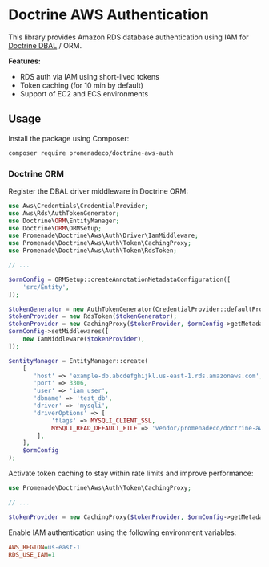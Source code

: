 Doctrine AWS Authentication
===========================

This library provides Amazon RDS database authentication using IAM for [Doctrine DBAL](https://github.com/doctrine/dbal) / ORM.

**Features:**
- RDS auth via IAM using short-lived tokens 
- Token caching (for 10 min by default)
- Support of EC2 and ECS environments

## Usage

Install the package using Composer:
```bash
composer require promenadeco/doctrine-aws-auth
```

### Doctrine ORM

Register the DBAL driver middleware in Doctrine ORM:

```php
use Aws\Credentials\CredentialProvider;
use Aws\Rds\AuthTokenGenerator;
use Doctrine\ORM\EntityManager;
use Doctrine\ORM\ORMSetup;
use Promenade\Doctrine\Aws\Auth\Driver\IamMiddleware;
use Promenade\Doctrine\Aws\Auth\Token\CachingProxy;
use Promenade\Doctrine\Aws\Auth\Token\RdsToken;

// ...

$ormConfig = ORMSetup::createAnnotationMetadataConfiguration([
    'src/Entity',
]);

$tokenGenerator = new AuthTokenGenerator(CredentialProvider::defaultProvider());
$tokenProvider = new RdsToken($tokenGenerator);
$tokenProvider = new CachingProxy($tokenProvider, $ormConfig->getMetadataCache());
$ormConfig->setMiddlewares([
    new IamMiddleware($tokenProvider),
]);

$entityManager = EntityManager::create(
    [
       'host' => 'example-db.abcdefghijkl.us-east-1.rds.amazonaws.com',
       'port' => 3306,
       'user' => 'iam_user',
       'dbname' => 'test_db',
       'driver' => 'mysqli',
       'driverOptions' => [
            'flags' => MYSQLI_CLIENT_SSL,
            MYSQLI_READ_DEFAULT_FILE => 'vendor/promenadeco/doctrine-aws-auth/my.cnf',
        ],
    ],
    $ormConfig
);
```

Activate token caching to stay within rate limits and improve performance:
```php
use Promenade\Doctrine\Aws\Auth\Token\CachingProxy;

// ...

$tokenProvider = new CachingProxy($tokenProvider, $ormConfig->getMetadataCache());
```

Enable IAM authentication using the following environment variables:
```ini
AWS_REGION=us-east-1
RDS_USE_IAM=1
```
